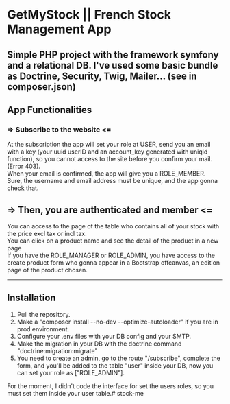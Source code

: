 # GetMyStock || French Stock Management App
Simple PHP project with the framework symfony and a relational DB.
I've used some basic bundle as Doctrine, Security, Twig, Mailer... (see in composer.json)
-----------------------------------------------------------------------------------------------------------
## App Functionalities

### => Subscribe to the website <=

At the subscription the app will set your role at USER, send you an email with a key
(your uuid userID and an account_key generated with uniqid function), so you cannot access to the
site before you confirm your mail. (Error 403).  
When your email is confirmed, the app will give you a ROLE_MEMBER.  
Sure, the username and email address must be unique, and the app gonna check that.

## => Then, you are authenticated and member <=  
You can access to the page of the table who contains all of your stock with the price excl tax or incl tax.  
You can click on a product name and see the detail of the product in a new page  
If you have the ROLE_MANAGER or ROLE_ADMIN, you have access to the create product form who gonna appear in a Bootstrap offcanvas, 
an edition page of the product chosen.

-------------------------------------------------------------------------------------------------------------

## Installation 

1) Pull the repository.
2) Make a "composer install --no-dev --optimize-autoloader" if you are in prod environment. 
3) Configure your .env files with your DB config and your SMTP.
4) Make the migration in your DB with the doctrine command "doctrine:migration:migrate"
5) You need to create an admin, go to the route "/subscribe", complete the form, and you'll be added to the table "user" inside your DB, now
you can set your role as ["ROLE_ADMIN"].

For the moment, I didn't code the interface for set the users roles, so you must set them inside your user table.# stock-me
